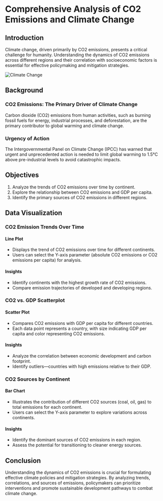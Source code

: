 # Comprehensive Analysis of CO2 Emissions and Climate Change

## Introduction

Climate change, driven primarily by CO2 emissions, presents a critical challenge for humanity. Understanding the dynamics of CO2 emissions across different regions and their correlation with socioeconomic factors is essential for effective policymaking and mitigation strategies.

![Climate Change](climate_change.png)

## Background

### CO2 Emissions: The Primary Driver of Climate Change

Carbon dioxide (CO2) emissions from human activities, such as burning fossil fuels for energy, industrial processes, and deforestation, are the primary contributor to global warming and climate change.

### Urgency of Action

The Intergovernmental Panel on Climate Change (IPCC) has warned that urgent and unprecedented action is needed to limit global warming to 1.5°C above pre-industrial levels to avoid catastrophic impacts.

## Objectives

1. Analyze the trends of CO2 emissions over time by continent.
2. Explore the relationship between CO2 emissions and GDP per capita.
3. Identify the primary sources of CO2 emissions in different regions.

## Data Visualization

### CO2 Emission Trends Over Time

#### Line Plot
- Displays the trend of CO2 emissions over time for different continents.
- Users can select the Y-axis parameter (absolute CO2 emissions or CO2 emissions per capita) for analysis.

#### Insights
- Identify continents with the highest growth rate of CO2 emissions.
- Compare emission trajectories of developed and developing regions.

### CO2 vs. GDP Scatterplot

#### Scatter Plot
- Compares CO2 emissions with GDP per capita for different countries.
- Each data point represents a country, with size indicating GDP per capita and color representing CO2 emissions.

#### Insights
- Analyze the correlation between economic development and carbon footprint.
- Identify outliers—countries with high emissions relative to their GDP.

### CO2 Sources by Continent

#### Bar Chart
- Illustrates the contribution of different CO2 sources (coal, oil, gas) to total emissions for each continent.
- Users can select the Y-axis parameter to explore variations across continents.

#### Insights
- Identify the dominant sources of CO2 emissions in each region.
- Assess the potential for transitioning to cleaner energy sources.

## Conclusion

Understanding the dynamics of CO2 emissions is crucial for formulating effective climate policies and mitigation strategies. By analyzing trends, correlations, and sources of emissions, policymakers can prioritize interventions and promote sustainable development pathways to combat climate change.

